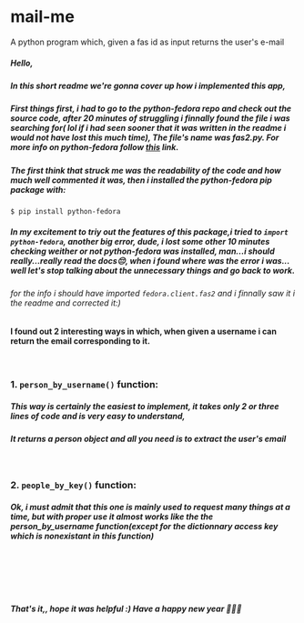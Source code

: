 # mail-me
A python program which, given a fas id as input returns the user's e-mail

##### Hello,
##### In this short readme we're gonna cover up how i implemented this app,
##### First things first, i had to go to the python-fedora repo and check out the source code, after 20 minutes of struggling i finnally found the file i was searching for( lol if i had seen sooner that it was written in the readme i would not have lost this much time), The file's name was fas2.py. For more info on python-fedora follow [this](https://github.com/fedora-infra/python-fedora) link.
##### The first think that struck me was the readability of the code and how much well commented it was, then i installed the python-fedora pip package with:
```
$ pip install python-fedora

```
##### In my excitement to triy out the features of this package,i tried to `import python-fedora`, another big error, dude, i lost some other 10 minutes checking weither or not python-fedora was installed, man...i should really...really read the docs😔, when i found where was the error i was... well let's stop talking about the unnecessary things and go back to work.
###### for the info i should have imported `fedora.client.fas2` and i finnally saw it i the readme and corrected it:) 
#####
#### I found out 2 interesting ways in which, when given a username i can return the email corresponding to it.
<br>

### 1. `person_by_username()` function:

##### This way is certainly the easiest to implement, it takes only 2 or three lines of code and is very easy to understand,  <br>

##### It returns a person object and all you need is to extract the user's email
<br>

###  2. `people_by_key()` function:
##### Ok, i must admit that this one is mainly used to request many things at a time, but with proper use it almost works like the the person_by_username function(except for the dictionnary access key which is nonexistant in this function) 
<br><br><br><br>
##### That's it,, hope it was helpful :) Have a happy new year 🎉🎉🎊
